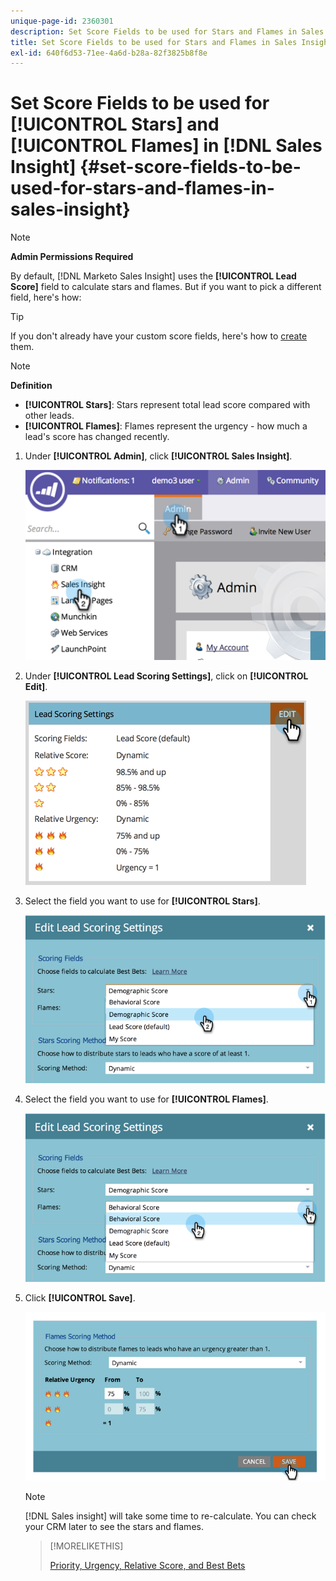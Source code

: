 ```yaml
---
unique-page-id: 2360301
description: Set Score Fields to be used for Stars and Flames in Sales Insight - Marketo Docs - Product Documentation
title: Set Score Fields to be used for Stars and Flames in Sales Insight
exl-id: 640f6d53-71ee-4a6d-b28a-82f3825b8f8e
---
```

# Set Score Fields to be used for [!UICONTROL Stars] and [!UICONTROL Flames] in [!DNL Sales Insight] {#set-score-fields-to-be-used-for-stars-and-flames-in-sales-insight}

>[!NOTE]
>
>**Admin Permissions Required**

By default, [!DNL Marketo Sales Insight] uses the **[!UICONTROL Lead Score]** field to calculate stars and flames. But if you want to pick a different field, here's how:

>[!TIP]
>
>If you don't already have your custom score fields, here's how to [create](/help/marketo/product-docs/administration/field-management/create-a-custom-field-in-marketo.md) them.

>[!NOTE]
>
>**Definition**
>
>* **[!UICONTROL Stars]**: Stars represent total lead score compared with other leads.
>* **[!UICONTROL Flames]**: Flames represent the urgency - how much a lead's score has changed recently.
>

1. Under **[!UICONTROL Admin]**, click **[!UICONTROL Sales Insight]**.

   ![](assets/image2014-9-16-13-3a27-3a19.png)

1. Under **[!UICONTROL Lead Scoring Settings]**, click on **[!UICONTROL Edit]**.

   ![](assets/image2014-9-16-13-3a27-3a33.png)

1. Select the field you want to use for **[!UICONTROL Stars]**.

   ![](assets/image2014-9-16-13-3a27-3a45.png)

1. Select the field you want to use for **[!UICONTROL Flames]**.

   ![](assets/image2014-9-16-13-3a28-3a1.png)

1. Click **[!UICONTROL Save]**.

   ![](assets/image2014-9-16-13-3a28-3a18.png)

   >[!NOTE]
   >
   >[!DNL Sales insight] will take some time to re-calculate. You can check your CRM later to see the stars and flames.

   >[!MORELIKETHIS]
   >
   >[Priority, Urgency, Relative Score, and Best Bets](/help/marketo/product-docs/marketo-sales-insight/msi-for-salesforce/features/stars-and-flames/priority-urgency-relative-score-and-best-bets.md)
